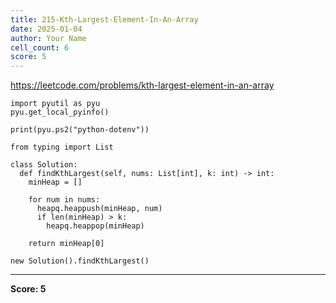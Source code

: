 ```yaml
---
title: 215-Kth-Largest-Element-In-An-Array
date: 2025-01-04
author: Your Name
cell_count: 6
score: 5
---
```


https://leetcode.com/problems/kth-largest-element-in-an-array


```
import pyutil as pyu
pyu.get_local_pyinfo()
```


```
print(pyu.ps2("python-dotenv"))
```


```
from typing import List
```


```
class Solution:
  def findKthLargest(self, nums: List[int], k: int) -> int:
    minHeap = []

    for num in nums:
      heapq.heappush(minHeap, num)
      if len(minHeap) > k:
        heapq.heappop(minHeap)

    return minHeap[0]
```


```
new Solution().findKthLargest()
```


---
**Score: 5**